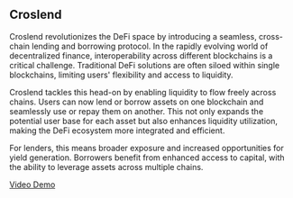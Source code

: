 ## Croslend
Croslend revolutionizes the DeFi space by introducing a seamless, cross-chain lending and borrowing protocol. In the rapidly evolving world of decentralized finance, interoperability across different blockchains is a critical challenge. Traditional DeFi solutions are often siloed within single blockchains, limiting users' flexibility and access to liquidity.

Croslend tackles this head-on by enabling liquidity to flow freely across chains. Users can now lend or borrow assets on one blockchain and seamlessly use or repay them on another. This not only expands the potential user base for each asset but also enhances liquidity utilization, making the DeFi ecosystem more integrated and efficient.

For lenders, this means broader exposure and increased opportunities for yield generation. Borrowers benefit from enhanced access to capital, with the ability to leverage assets across multiple chains.

[Video Demo](https://www.loom.com/share/ae8ce65b60934c2b98de26caf9fe8f4c?sid=9ebb926d-5792-4e66-8ef7-0e8465d37c68)
